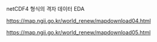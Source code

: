 netCDF4 형식의 격자 데이터 EDA

https://map.ngii.go.kr/world_renew/mapdownload04.html

https://map.ngii.go.kr/world_renew/mapdownload05.html
